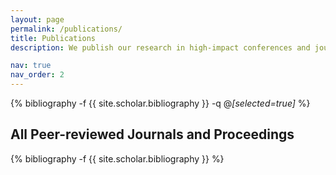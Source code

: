 ```yaml
---
layout: page
permalink: /publications/
title: Publications
description: We publish our research in high-impact conferences and journals within the field of Computer Science. We have collaborated top IT tech companies such as AWS AI Labs, Google Research, and NAVER AI Lab. <br>As of now, we published more than 30 CS top confernces in various domains, including NLP (EMNLP), CV (ICCV, CVPR), ML (NeurIPS, ICLR, ICML, AAAI), DM (KDD, CIKM, ICDM, WWW, SIGMOD). <br><br>Asterisk (*) denotes corresponding authors.

nav: true
nav_order: 2
---
```


<!-- _pages/publications.md -->

<div class="publications">

{% bibliography -f {{ site.scholar.bibliography }} -q @*[selected=true]* %}

</div>

<h2>All Peer-reviewed Journals and Proceedings</h2>

<div class="publications">

{% bibliography -f {{ site.scholar.bibliography }} %}

</div>
